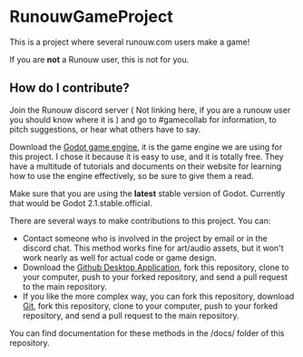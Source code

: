 # RunouwGameProject
This is a project where several runouw.com users make a game!

If you are **not** a Runouw user, this is not for you.

## How do I contribute?

Join the Runouw discord server ( Not linking here, if you are a runouw user you should know where it is ) and go to #gamecollab for information, to pitch suggestions, or hear what others have to say.

Download the [Godot game engine](http://www.godotengine.org/), it is the game engine we are using for this project. I chose it because it is easy to use, and it is totally free. They have a multitude of tutorials and documents on their website for learning how to use the engine effectively, so be sure to give them a read.

Make sure that you are using the **latest** stable version of Godot. Currently that would be Godot 2.1.stable.official.

There are several ways to make contributions to this project. You can:
* Contact someone who is involved in the project by email or in the discord chat. This method works fine for art/audio assets, but it won't work nearly as well for actual code or game design.
* Download the [Github Desktop Application](https://desktop.github.com/), fork this repository, clone to your computer, push to your forked repository, and send a pull request to the main repository.
* If you like the more complex way, you can fork this repository, download [Git](https://git-scm.com/), fork this repository, clone to your computer, push to your forked repository, and send a pull request to the main repository.

You can find documentation for these methods in the /docs/ folder of this repository.
